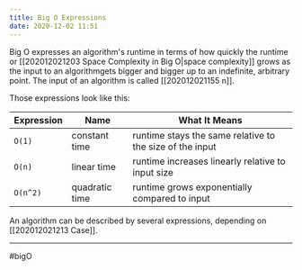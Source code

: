 ```yaml
---
title: Big O Expressions
date: 2020-12-02 11:51
---
```


Big O expresses an algorithm's runtime in terms of how quickly the runtime or [[202012021203 Space Complexity in Big O|space complexity]] grows as the input to an algorithmgets bigger and bigger up to an indefinite, arbitrary point. The input of an algorithm is called [[202012021155 n]].

Those expressions look like this:

| Expression | Name           | What It Means                                            |
| ---------- | -------------- | -------------------------------------------------------- |
| `O(1)`     | constant time  | runtime stays the same relative to the size of the input |
| `O(n)`     | linear time    | runtime increases linearly relative to input size        |
| `O(n^2)`   | quadratic time | runtime grows exponentially compared to input            |

An algorithm can be described by several expressions, depending on [[202012021213 Case]].

---

#bigO
